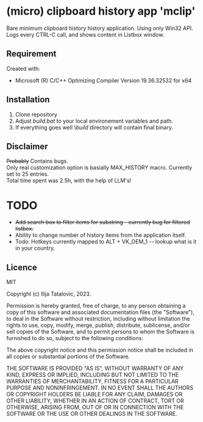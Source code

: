 # (micro) clipboard history app **'mclip'**
Bare minimum clipboard history history application. Using only Win32 API.  
Logs every CTRL-C call, and shows content in Listbox window.  

## Requirement
Created with:  
 - Microsoft (R) C/C++ Optimizing Compiler Version 19.36.32532 for x64

## Installation
1. Clone repository
2. Adjust *build.bat* to your local environement variables and path. 
4. If everything goes well *\build* directory will contain final binary.

## Disclaimer
~~Probably~~ Contains bugs.   
Only real customization option is basially MAX_HISTORY macro. Currently set to 25 entries.  
Total time spent was 2.5h, with the help of LLM's! 

# TODO 
- ~~Add search box to filter items for substring - currently bug for filtered listbox.~~
- Ability to change number of history items from the application itself.
- Todo: Hotkeys currently mapped to ALT + VK_OEM_1 -- lookup what is it in your country.

## Licence
MIT 

Copyright (c) Ilija Tatalovic, 2023.

Permission is hereby granted, free of charge, to any person obtaining a copy
of this software and associated documentation files (the "Software"), to deal
in the Software without restriction, including without limitation the rights
to use, copy, modify, merge, publish, distribute, sublicense, and/or sell
copies of the Software, and to permit persons to whom the Software is
furnished to do so, subject to the following conditions:

The above copyright notice and this permission notice shall be included in all
copies or substantial portions of the Software.

THE SOFTWARE IS PROVIDED "AS IS", WITHOUT WARRANTY OF ANY KIND, EXPRESS OR
IMPLIED, INCLUDING BUT NOT LIMITED TO THE WARRANTIES OF MERCHANTABILITY,
FITNESS FOR A PARTICULAR PURPOSE AND NONINFRINGEMENT. IN NO EVENT SHALL THE
AUTHORS OR COPYRIGHT HOLDERS BE LIABLE FOR ANY CLAIM, DAMAGES OR OTHER
LIABILITY, WHETHER IN AN ACTION OF CONTRACT, TORT OR OTHERWISE, ARISING FROM,
OUT OF OR IN CONNECTION WITH THE SOFTWARE OR THE USE OR OTHER DEALINGS IN THE
SOFTWARE.

